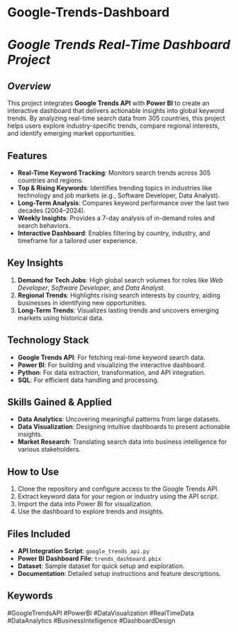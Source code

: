 # Google-Trends-Dashboard
# *Google Trends Real-Time Dashboard Project*  

## *Overview*
This project integrates **Google Trends API** with **Power BI** to create an interactive dashboard that delivers actionable insights into global keyword trends. By analyzing real-time search data from 305 countries, this project helps users explore industry-specific trends, compare regional interests, and identify emerging market opportunities.  

## **Features**  
- **Real-Time Keyword Tracking**: Monitors search trends across 305 countries and regions.  
- **Top & Rising Keywords**: Identifies trending topics in industries like technology and job markets (e.g., Software Developer, Data Analyst).  
- **Long-Term Analysis**: Compares keyword performance over the last two decades (2004–2024).  
- **Weekly Insights**: Provides a 7-day analysis of in-demand roles and search behaviors.  
- **Interactive Dashboard**: Enables filtering by country, industry, and timeframe for a tailored user experience.  

## **Key Insights**  
1. **Demand for Tech Jobs**: High global search volumes for roles like *Web Developer*, *Software Developer*, and *Data Analyst*.  
2. **Regional Trends**: Highlights rising search interests by country, aiding businesses in identifying new opportunities.  
3. **Long-Term Trends**: Visualizes lasting trends and uncovers emerging markets using historical data.  

## **Technology Stack**  
- **Google Trends API**: For fetching real-time keyword search data.  
- **Power BI**: For building and visualizing the interactive dashboard.  
- **Python**: For data extraction, transformation, and API integration.  
- **SQL**: For efficient data handling and processing.  

## **Skills Gained & Applied**  
- **Data Analytics**: Uncovering meaningful patterns from large datasets.  
- **Data Visualization**: Designing intuitive dashboards to present actionable insights.  
- **Market Research**: Translating search data into business intelligence for various stakeholders.  

## **How to Use**  
1. Clone the repository and configure access to the Google Trends API.  
2. Extract keyword data for your region or industry using the API script.  
3. Import the data into Power BI for visualization.  
4. Use the dashboard to explore trends and insights.  

## **Files Included**  
- **API Integration Script**: `google_trends_api.py`  
- **Power BI Dashboard File**: `trends_dashboard.pbix`  
- **Dataset**: Sample dataset for quick setup and exploration.  
- **Documentation**: Detailed setup instructions and feature descriptions.  



## **Keywords**  
#GoogleTrendsAPI #PowerBI #DataVisualization #RealTimeData  
#DataAnalytics #BusinessIntelligence #DashboardDesign  
